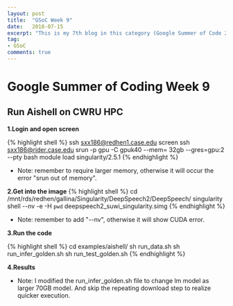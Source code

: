 ```yaml
---
layout: post
title:  "GSoC Week 9"
date:   2018-07-15
excerpt: "This is my 7th blog in this category (Google Summer of Code 2018). This is a short report on my work during Week 9. This week, we make a big breakthrough and successfully run the whole workflow in DeepSpeech2 on CWRU server."
tag:
- GSoC
comments: true
---
```


# Google Summer of Coding Week 9


## Run Aishell on CWRU HPC

**1.Login and open screen**

{% highlight shell %}
ssh sxx186@redhen1.case.edu
screen
ssh sxx186@rider.case.edu
srun -p gpu -C gpuk40 --mem= 32gb --gres=gpu:2 --pty bash
module load singularity/2.5.1
{% endhighlight %}

- Note: remember to require larger memory, otherwise it will occur the error "srun out of memory".

**2.Get into the image**
{% highlight shell %}
cd /mnt/rds/redhen/gallina/Singularity/DeepSpeech2/DeepSpeech/
singularity shell --nv -e -H `pwd` deepspeech2_suwi_singularity.simg
{% endhighlight %}

- Note: remember to add "--nv", otherwise it will show CUDA error.

**3.Run the code**

{% highlight shell %}
cd examples/aishell/
sh run_data.sh
sh run_infer_golden.sh
sh run_test_golden.sh
{% endhighlight %}

**4.Results**

- Note: I modified the run_infer_golden.sh file to change lm model as larger 70GB model. And skip the repeating download step to realize quicker execution.
